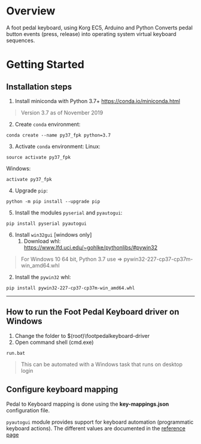 # Overview
A foot pedal keyboard, using Korg EC5, Arduino and Python Converts pedal button events (press, release) into operating system virtual keyboard sequences.

# Getting Started
## Installation steps

1. Install miniconda with Python 3.7+ 
https://conda.io/miniconda.html
> Version 3.7 as of November 2019


2. Create `conda` environment:
```
conda create --name py37_fpk python=3.7
```

3. Activate `conda` environment:
Linux: 
```
source activate py37_fpk
```

Windows: 
```
activate py37_fpk
```

4. Upgrade `pip`:
```
python -m pip install --upgrade pip
```

5. Install the modules `pyserial` and `pyautogui`:
```
pip install pyserial pyautogui
```

6. Install `win32gui` [windows only]
    1. Download whl: https://www.lfd.uci.edu/~gohlke/pythonlibs/#pywin32

  > For Windows 10 64 bit, Python 3.7 use => pywin32-227-cp37-cp37m-win_amd64.whl

  2. Install the `pywin32` whl: 
```
pip install pywin32-227-cp37-cp37m-win_amd64.whl
```
***

## How to run the Foot Pedal Keyboard driver on Windows

1. Change the folder to $(root)\footpedalkeyboard-driver
2. Open command shell (cmd.exe)
```
run.bat
```

> This can be automated with a Windows task that runs on desktop login

## Configure keyboard mapping
Pedal to Keyboard mapping is done using the **key-mappings.json** configuration file.

`pyautogui` module provides support for keyboard automation (programmatic keyboard actions).
The different values are documented in the [reference page](https://pyautogui.readthedocs.io/en/latest/keyboard.html#keyboard-keys)